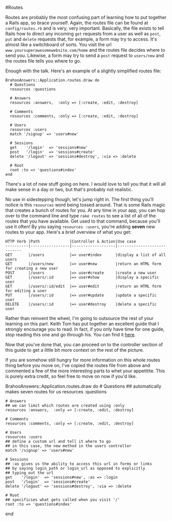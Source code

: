 #Routes

Routes are probably the most confusing part of learning how to put together a Rails app, so brace yourself. Again, the routes file can be found at `config/routes.rb` and is very, very important. Basically, the file exists to tell Rails how to direct any incoming `get` requests from a user as well as `post`, `put` and `delete` requests that, for example, a form may try to access. It's almost like a switchboard of sorts. You visit the url `www.yoursuperawesomewebsite.com/home` and the routes file decides where to send you. Likewise, a form may try to send a `post` request to `users/new` and the routes file tells you where to go.

Enough with the talk. Here's an example of a slightly simplified routes file:

	BrahooAnswers::Application.routes.draw do
	  # Questions
	  resources :questions

	  # Answers
	  resources :answers,  :only => [:create, :edit, :destroy]

	  # Comments
	  resources :comments, :only => [:create, :edit, :destroy]

	  # Users
	  resources :users
	  match '/signup' => 'users#new'

	  # Sessions
	  get    '/login'  => 'sessions#new'
	  post   '/login'  => 'sessions#create'
	  delete '/logout' => 'sessions#destroy', :via => :delete

	  # Root
	  root :to => 'questions#index'
	end

There's a lot of new stuff going on here. I would love to tell you that it will all make sense in a day or two, but that's probably not realistic.

No use in sidestepping though, let's jump right in. The first thing you'll notice is this `resources` word being tossed around. That is some Rails magic that creates a bunch of routes for you. At any time in your app, you can hop over to the command line and type `rake routes` to see a list of all of the routes that you have available. Get used to that command, because you'll use it often! By you saying `resources :users`, you're adding **seven** new routes to your app. Here's a brief overview of what you get:


    HTTP Verb |Path             |Controller & Action|Use case
    ----------|-----------------|-------------------|----------------------------
    GET       |/users           |=> user#index      |display a list of all users
    GET       |/users/new       |=> user#new        |return an HTML form for creating a new user
    POST      |/users           |=> user#create     |create a new user
    GET       |/users/:id       |=> user#show       |display a specific user
    GET       |/users/:id/edit  |=> user#edit       |return an HTML form for editing a user
    PUT       |/users/:id       |=> user#update     |update a specific user
    DELETE    |/users/:id       |=> user#destroy    |delete a specific user

Rather than reinvent the wheel, I'm going to outsource the rest of your learning on this part. Keith Tom has put together an excellent guide that I strongly encourage you to read. In fact, if you only have time for one guide, stop reading this one and go through his. You can find it <a href="https://gist.github.com/keithtom/3f311c392326bc659b54#readme" target="_blank">here</a>.

Now that you've done that, you can proceed on to the controller section of this guide to get a little bit more context on the rest of the picture.

If you are somehow still hungry for more information on this whole routes thing before you move on, I've copied the routes file from above and commented a few of the more interesting parts to whet your appetitite. This is purely extra credit, so feel free to move on now if you'd like.


  BrahooAnswers::Application.routes.draw do
    # Questions
    ## automatically makes seven routes for us
    resources :questions

    # Answers
    ## we can limit which routes are created using :only
    resources :answers,  :only => [:create, :edit, :destroy]

    # Comments
    resources :comments, :only => [:create, :edit, :destroy]

    # Users
    resources :users
    ## define a custom url and tell it where to go
    ## in this case, the new method in the users controller
    match '/signup' => 'users#new'

    # Sessions
    ## :as gives us the ability to access this url in forms or links
    ## by saying login_path or login_url as opposed to explicitly
    ## typing out the url
    get    '/login'  => 'sessions#new', :as => :login
    post   '/login'  => 'sessions#create'
    delete '/logout' => 'sessions#destroy', :via => :delete

    # Root
    ## specificies what gets called when you visit '/'
    root :to => 'questions#index'
  end